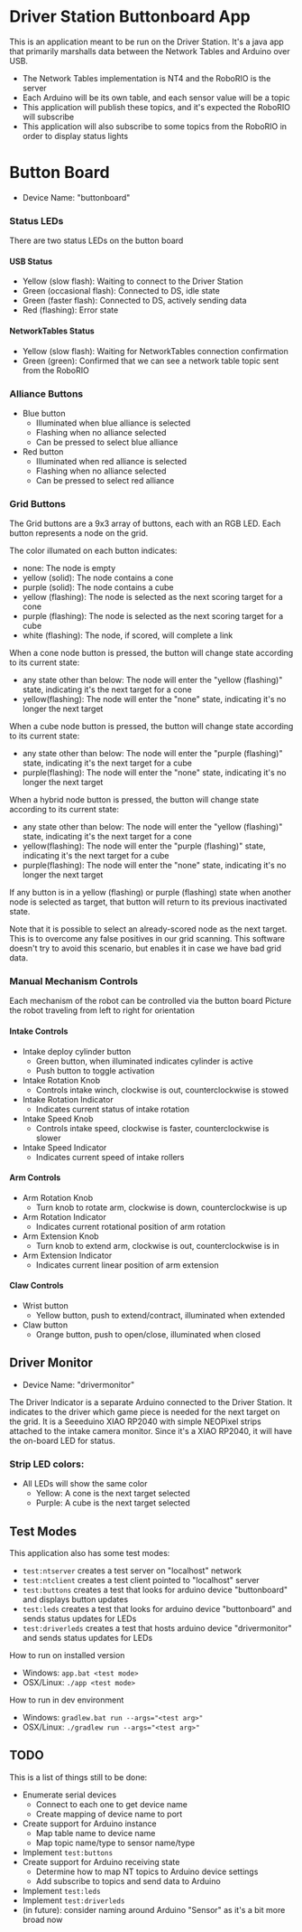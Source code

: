 # Driver Station Buttonboard App

This is an application meant to be run on the Driver Station.
It's a java app that primarily marshalls data between the Network Tables and Arduino over USB.

- The Network Tables implementation is NT4 and the RoboRIO is the server
- Each Arduino will be its own table, and each sensor value will be a topic
- This application will publish these topics, and it's expected the RoboRIO will subscribe
- This application will also subscribe to some topics from the RoboRIO in order to display status lights

# Button Board

- Device Name: "buttonboard"

### Status LEDs

There are two status LEDs on the button board

#### USB Status

- Yellow (slow flash): Waiting to connect to the Driver Station
- Green (occasional flash): Connected to DS, idle state
- Green (faster flash): Connected to DS, actively sending data
- Red (flashing): Error state

#### NetworkTables Status

- Yellow (slow flash): Waiting for NetworkTables connection confirmation
- Green (green): Confirmed that we can see a network table topic sent from the RoboRIO

### Alliance Buttons

- Blue button
  - Illuminated when blue alliance is selected
  - Flashing when no alliance selected
  - Can be pressed to select blue alliance
- Red button
  - Illuminated when red alliance is selected
  - Flashing when no alliance selected
  - Can be pressed to select red alliance

### Grid Buttons

The Grid buttons are a 9x3 array of buttons, each with an RGB LED.
Each button represents a node on the grid.

The color illumated on each button indicates:

- none: The node is empty
- yellow (solid): The node contains a cone
- purple (solid): The node contains a cube
- yellow (flashing): The node is selected as the next scoring target for a cone
- purple (flashing): The node is selected as the next scoring target for a cube
- white (flashing): The node, if scored, will complete a link

When a cone node button is pressed, the button will change state according to its current state:

- any state other than below: The node will enter the "yellow (flashing)" state, indicating it's the next target for a cone
- yellow(flashing): The node will enter the "none" state, indicating it's no longer the next target

When a cube node button is pressed, the button will change state according to its current state:

- any state other than below: The node will enter the "purple (flashing)" state, indicating it's the next target for a cube
- purple(flashing): The node will enter the "none" state, indicating it's no longer the next target

When a hybrid node button is pressed, the button will change state according to its current state:

- any state other than below: The node will enter the "yellow (flashing)" state, indicating it's the next target for a cone
- yellow(flashing): The node will enter the "purple (flashing)" state, indicating it's the next target for a cube
- purple(flashing): The node will enter the "none" state, indicating it's no longer the next target

If any button is in a yellow (flashing) or purple (flashing) state when another node is selected as target, that button
will return to its previous inactivated state.

Note that it is possible to select an already-scored node as the next target. This is to overcome any false positives in our
grid scanning. This software doesn't try to avoid this scenario, but enables it in case we have bad grid data.

### Manual Mechanism Controls

Each mechanism of the robot can be controlled via the button board
Picture the robot traveling from left to right for orientation

#### Intake Controls

- Intake deploy cylinder button
  - Green button, when illuminated indicates cylinder is active
  - Push button to toggle activation
- Intake Rotation Knob
  - Controls intake winch, clockwise is out, counterclockwise is stowed
- Intake Rotation Indicator
  - Indicates current status of intake rotation
- Intake Speed Knob
  - Controls intake speed, clockwise is faster, counterclockwise is slower
- Intake Speed Indicator
  - Indicates current speed of intake rollers

#### Arm Controls

- Arm Rotation Knob
  - Turn knob to rotate arm, clockwise is down, counterclockwise is up
- Arm Rotation Indicator
  - Indicates current rotational position of arm rotation
- Arm Extension Knob
  - Turn knob to extend arm, clockwise is out, counterclockwise is in
- Arm Extension Indicator
  - Indicates current linear position of arm extension

#### Claw Controls

- Wrist button
  - Yellow button, push to extend/contract, illuminated when extended
- Claw button
  - Orange button, push to open/close, illuminated when closed

## Driver Monitor

- Device Name: "drivermonitor"

The Driver Indicator is a separate Arduino connected to the Driver Station.
It indicates to the driver which game piece is needed for the next target on the grid.
It is a Seeeduino XIAO RP2040 with simple NEOPixel strips attached to the intake camera monitor.
Since it's a XIAO RP2040, it will have the on-board LED for status.

### Strip LED colors:

- All LEDs will show the same color
  - Yellow: A cone is the next target selected
  - Purple: A cube is the next target selected

## Test Modes

This application also has some test modes:

- `test:ntserver` creates a test server on "localhost" network
- `test:ntclient` creates a test client pointed to "localhost" server
- `test:buttons` creates a test that looks for arduino device "buttonboard" and displays button updates
- `test:leds` creates a test that looks for arduino device "buttonboard" and sends status updates for LEDs
- `test:driverleds` creates a test that hosts arduino device "drivermonitor" and sends status updates for LEDs

How to run on installed version

- Windows: `app.bat <test mode>`
- OSX/Linux: `./app <test mode>`

How to run in dev environment

- Windows: `gradlew.bat run --args="<test arg>"`
- OSX/Linux: `./gradlew run --args="<test arg>"`

## TODO

This is a list of things still to be done:

- Enumerate serial devices
  - Connect to each one to get device name
  - Create mapping of device name to port
- Create support for Arduino instance
  - Map table name to device name
  - Map topic name/type to sensor name/type
- Implement `test:buttons`
- Create support for Arduino receiving state
  - Determine how to map NT topics to Arduino device settings
  - Add subscribe to topics and send data to Arduino
- Implement `test:leds`
- Implement `test:driverleds`
- (in future): consider naming around Arduino "Sensor" as it's a bit more broad now

